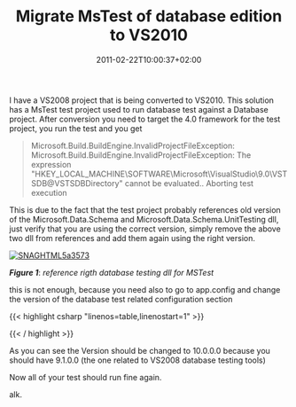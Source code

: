 ﻿---
title: "Migrate MsTest of database edition to VS2010"
description: ""
date: 2011-02-22T10:00:37+02:00
draft: false
tags: [DataDude,MsTest]
categories: [Visual Studio]
---
I have a VS2008 project that is being converted to VS2010. This solution has a MsTest test project used to run database test against a Database project. After conversion you need to target the 4.0 framework for the test project, you run the test and you get

> Microsoft.Build.BuildEngine.InvalidProjectFileException: Microsoft.Build.BuildEngine.InvalidProjectFileException: The expression "HKEY\_LOCAL\_MACHINE\SOFTWARE\Microsoft\VisualStudio\9.0\VSTSDB@VSTSDBDirectory" cannot be evaluated.. Aborting test execution

This is due to the fact that the test project probably references old version of the Microsoft.Data.Schema and Microsoft.Data.Schema.UnitTesting dll, just verify that you are using the correct version, simply remove the above two dll from references and add them again using the right version.

[![SNAGHTML5a3573](https://www.codewrecks.com/blog/wp-content/uploads/2011/02/SNAGHTML5a3573_thumb.png "SNAGHTML5a3573")](https://www.codewrecks.com/blog/wp-content/uploads/2011/02/SNAGHTML5a3573.png)

 ***Figure 1***: *reference rigth database testing dll for MSTest*

this is not enough, because you need also to go to app.config and change the version of the database test related configuration section

{{< highlight csharp "linenos=table,linenostart=1" >}}
<configSections>
<section name="DatabaseUnitTesting"
type="Microsoft.Data.Schema.UnitTesting.Configuration.DatabaseUnitTestingSection, Microsoft.Data.Schema.UnitTesting,
Version=10.0.0.0, Culture=neutral, PublicKeyToken=b03f5f7f11d50a3a"/>
{{< / highlight >}}

As you can see the Version should be changed to 10.0.0.0 because you should have 9.1.0.0 (the one related to VS2008 database testing tools)

Now all of your test should run fine again.

alk.

